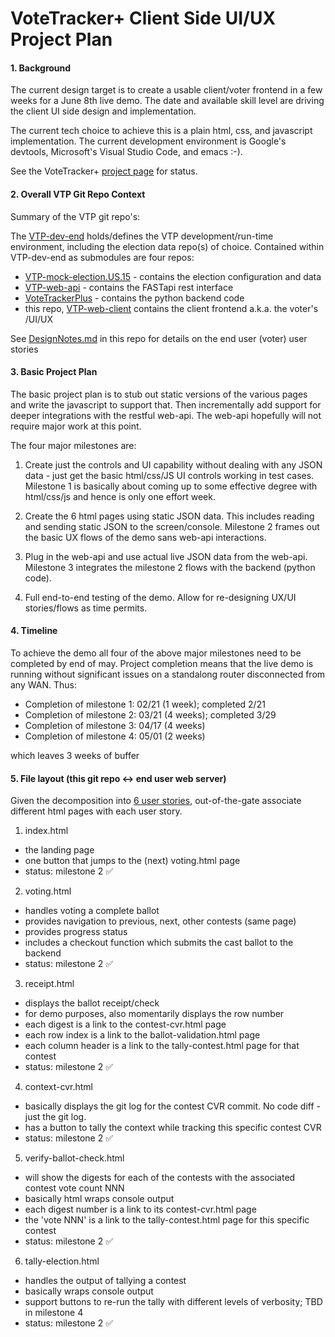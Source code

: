 # VoteTracker+ Client Side UI/UX Project Plan

#### 1. Background

The current design target is to create a usable client/voter frontend in a few weeks for a June 8th live demo.  The date and available skill level are driving the client UI side design and implementation.

The current tech choice to achieve this is a plain html, css, and javascript implementation.  The current development  environment is Google's devtools, Microsoft's Visual Studio Code, and emacs :-).

See the VoteTracker+ [project page](https://github.com/orgs/TrustTheVote-Project/projects/2/views/1) for status.

#### 2. Overall VTP Git Repo Context

Summary of the VTP git repo's:

The [VTP-dev-end](https://github.com/TrustTheVote-Project/VTP-dev-env) holds/defines the VTP development/run-time environment, including the election data repo(s) of choice.  Contained within VTP-dev-end as submodules are four repos:
- [VTP-mock-election.US.15](https://github.com/TrustTheVote-Project/VTP-mock-election.US.15) - contains the election configuration and data
- [VTP-web-api](https://github.com/TrustTheVote-Project/VTP-web-api) - contains the FASTapi rest interface
- [VoteTrackerPlus](https://github.com/TrustTheVote-Project/VoteTrackerPlus) - contains the python backend code
- this repo, [VTP-web-client](https://github.com/TrustTheVote-Project/VTP-web-client) contains the client frontend a.k.a. the voter's /UI/UX

See [DesignNotes.md](DesignNotes.md) in this repo for details on the end user (voter) user stories 

#### 3. Basic Project Plan

The basic project plan is to stub out static versions of the various pages and write the javascript to support that.  Then incrementally add support for deeper integrations with the restful web-api.  The web-api hopefully will not require major work at this point.

The four major milestones are:

1. Create just the controls and UI capability without dealing with any JSON data - just get the basic html/css/JS UI controls working in test cases.  Milestone 1 is basically about coming up to some effective degree with html/css/js and hence is only one effort week.

2. Create the 6 html pages using static JSON data.  This includes reading and sending static JSON to the screen/console.  Milestone 2 frames out the basic UX flows of the demo sans web-api interactions.

3. Plug in the web-api and use actual live JSON data from the web-api. Milestone 3 integrates the milestone 2 flows with the backend (python code).

4. Full end-to-end testing of the demo.  Allow for re-designing UX/UI stories/flows as time permits.

#### 4. Timeline

To achieve the demo all four of the above major milestones need to be completed by end of may.  Project completion means that the live demo is running without significant issues on a standalong router disconnected from any WAN.  Thus:

- Completion of milestone 1: 02/21 (1 week); completed 2/21
- Completion of milestone 2: 03/21 (4 weeks); completed 3/29
- Completion of milestone 3: 04/17 (4 weeks)
- Completion of milestone 4: 05/01 (2 weeks)

which leaves 3 weeks of buffer

#### 5. File layout (this git repo <-> end user web server)

Given the decomposition into [6 user stories](./DesingNotes.md), out-of-the-gate associate different html pages with each user story.

1. index.html
 - the landing page
 - one button that jumps to the (next) voting.html page
 - status: milestone 2 ✅

2. voting.html
 - handles voting a complete ballot
 - provides navigation to previous, next, other contests (same page)
 - provides progress status
 - includes a checkout function which submits the cast ballot to the backend
 - status: milestone 2 ✅

3. receipt.html
 - displays the ballot receipt/check
 - for demo purposes, also momentarily displays the row number
 - each digest is a link to the contest-cvr.html page
 - each row index is a link to the ballot-validation.html page
 - each column header is a link to the tally-contest.html page for that contest
 - status: milestone 2 ✅

4. context-cvr.html
 - basically displays the git log for the contest CVR commit.  No code diff - just the git log.
 - has a button to tally the context while tracking this specific contest CVR
 - status: milestone 2 ✅

5. verify-ballot-check.html
 - will show the digests for each of the contests with the associated contest vote count NNN
 - basically html wraps console output
 - each digest number is a link to its contest-cvr.html page
 - the 'vote NNN' is a link to the tally-contest.html page for this specific contest
 - status: milestone 2 ✅

6. tally-election.html
 - handles the output of tallying a contest
 - basically wraps console output
 - support buttons to re-run the tally with different levels of verbosity; TBD in milestone 4
 - status: milestone 2 ✅
